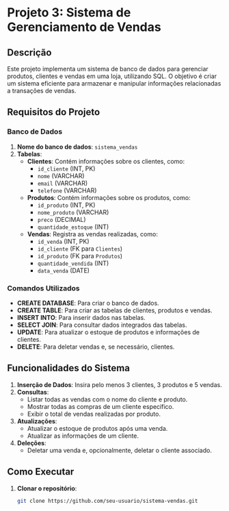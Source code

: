 # Projeto 3: Sistema de Gerenciamento de Vendas

## Descrição

Este projeto implementa um sistema de banco de dados para gerenciar produtos, clientes e vendas em uma loja, utilizando SQL. O objetivo é criar um sistema eficiente para armazenar e manipular informações relacionadas a transações de vendas.

## Requisitos do Projeto

### Banco de Dados

1. **Nome do banco de dados**: `sistema_vendas`
2. **Tabelas**:
   - **Clientes**: Contém informações sobre os clientes, como:
     - `id_cliente` (INT, PK)
     - `nome` (VARCHAR)
     - `email` (VARCHAR)
     - `telefone` (VARCHAR)
   - **Produtos**: Contém informações sobre os produtos, como:
     - `id_produto` (INT, PK)
     - `nome_produto` (VARCHAR)
     - `preco` (DECIMAL)
     - `quantidade_estoque` (INT)
   - **Vendas**: Registra as vendas realizadas, como:
     - `id_venda` (INT, PK)
     - `id_cliente` (FK para `Clientes`)
     - `id_produto` (FK para `Produtos`)
     - `quantidade_vendida` (INT)
     - `data_venda` (DATE)

### Comandos Utilizados

- **CREATE DATABASE**: Para criar o banco de dados.
- **CREATE TABLE**: Para criar as tabelas de clientes, produtos e vendas.
- **INSERT INTO**: Para inserir dados nas tabelas.
- **SELECT JOIN**: Para consultar dados integrados das tabelas.
- **UPDATE**: Para atualizar o estoque de produtos e informações de clientes.
- **DELETE**: Para deletar vendas e, se necessário, clientes.

## Funcionalidades do Sistema

1. **Inserção de Dados**: Insira pelo menos 3 clientes, 3 produtos e 5 vendas.
2. **Consultas**:
   - Listar todas as vendas com o nome do cliente e produto.
   - Mostrar todas as compras de um cliente específico.
   - Exibir o total de vendas realizadas por produto.
3. **Atualizações**:
   - Atualizar o estoque de produtos após uma venda.
   - Atualizar as informações de um cliente.
4. **Deleções**:
   - Deletar uma venda e, opcionalmente, deletar o cliente associado.

## Como Executar

1. **Clonar o repositório**:
   ```bash
   git clone https://github.com/seu-usuario/sistema-vendas.git
